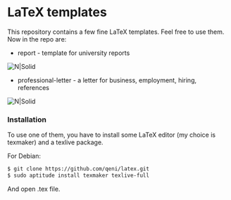 # LaTeX templates



This repository contains a few fine LaTeX templates. Feel free to use them. Now in the repo are:
  - report - template for university reports


![N|Solid](https://raw.github.com/qeni/latex/master/img/professional-letter.png)

  - professional-letter - a letter for business, employment, hiring,
    references


![N|Solid](https://raw.github.com/qeni/latex/master/img/report.png)

### Installation

To use one of them, you have to install some LaTeX editor (my choice is texmaker) and a texlive package.

For Debian:

```sh
$ git clone https://github.com/qeni/latex.git
$ sudo aptitude install texmaker texlive-full
```

And open .tex file. 
